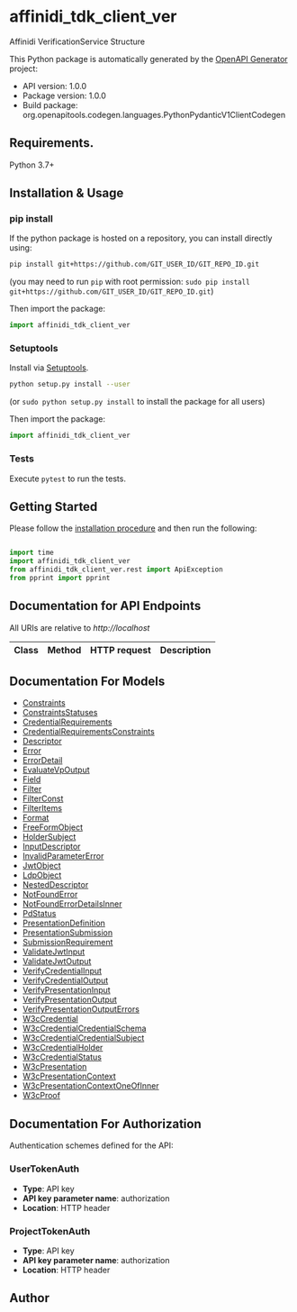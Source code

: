 # affinidi_tdk_client_ver

Affinidi VerificationService Structure

This Python package is automatically generated by the [OpenAPI Generator](https://openapi-generator.tech) project:

- API version: 1.0.0
- Package version: 1.0.0
- Build package: org.openapitools.codegen.languages.PythonPydanticV1ClientCodegen

## Requirements.

Python 3.7+

## Installation & Usage

### pip install

If the python package is hosted on a repository, you can install directly using:

```sh
pip install git+https://github.com/GIT_USER_ID/GIT_REPO_ID.git
```

(you may need to run `pip` with root permission: `sudo pip install git+https://github.com/GIT_USER_ID/GIT_REPO_ID.git`)

Then import the package:

```python
import affinidi_tdk_client_ver
```

### Setuptools

Install via [Setuptools](http://pypi.python.org/pypi/setuptools).

```sh
python setup.py install --user
```

(or `sudo python setup.py install` to install the package for all users)

Then import the package:

```python
import affinidi_tdk_client_ver
```

### Tests

Execute `pytest` to run the tests.

## Getting Started

Please follow the [installation procedure](#installation--usage) and then run the following:

```python

import time
import affinidi_tdk_client_ver
from affinidi_tdk_client_ver.rest import ApiException
from pprint import pprint

```

## Documentation for API Endpoints

All URIs are relative to _http://localhost_

| Class | Method | HTTP request | Description |
| ----- | ------ | ------------ | ----------- |

## Documentation For Models

- [Constraints](docs/Constraints.md)
- [ConstraintsStatuses](docs/ConstraintsStatuses.md)
- [CredentialRequirements](docs/CredentialRequirements.md)
- [CredentialRequirementsConstraints](docs/CredentialRequirementsConstraints.md)
- [Descriptor](docs/Descriptor.md)
- [Error](docs/Error.md)
- [ErrorDetail](docs/ErrorDetail.md)
- [EvaluateVpOutput](docs/EvaluateVpOutput.md)
- [Field](docs/Field.md)
- [Filter](docs/Filter.md)
- [FilterConst](docs/FilterConst.md)
- [FilterItems](docs/FilterItems.md)
- [Format](docs/Format.md)
- [FreeFormObject](docs/FreeFormObject.md)
- [HolderSubject](docs/HolderSubject.md)
- [InputDescriptor](docs/InputDescriptor.md)
- [InvalidParameterError](docs/InvalidParameterError.md)
- [JwtObject](docs/JwtObject.md)
- [LdpObject](docs/LdpObject.md)
- [NestedDescriptor](docs/NestedDescriptor.md)
- [NotFoundError](docs/NotFoundError.md)
- [NotFoundErrorDetailsInner](docs/NotFoundErrorDetailsInner.md)
- [PdStatus](docs/PdStatus.md)
- [PresentationDefinition](docs/PresentationDefinition.md)
- [PresentationSubmission](docs/PresentationSubmission.md)
- [SubmissionRequirement](docs/SubmissionRequirement.md)
- [ValidateJwtInput](docs/ValidateJwtInput.md)
- [ValidateJwtOutput](docs/ValidateJwtOutput.md)
- [VerifyCredentialInput](docs/VerifyCredentialInput.md)
- [VerifyCredentialOutput](docs/VerifyCredentialOutput.md)
- [VerifyPresentationInput](docs/VerifyPresentationInput.md)
- [VerifyPresentationOutput](docs/VerifyPresentationOutput.md)
- [VerifyPresentationOutputErrors](docs/VerifyPresentationOutputErrors.md)
- [W3cCredential](docs/W3cCredential.md)
- [W3cCredentialCredentialSchema](docs/W3cCredentialCredentialSchema.md)
- [W3cCredentialCredentialSubject](docs/W3cCredentialCredentialSubject.md)
- [W3cCredentialHolder](docs/W3cCredentialHolder.md)
- [W3cCredentialStatus](docs/W3cCredentialStatus.md)
- [W3cPresentation](docs/W3cPresentation.md)
- [W3cPresentationContext](docs/W3cPresentationContext.md)
- [W3cPresentationContextOneOfInner](docs/W3cPresentationContextOneOfInner.md)
- [W3cProof](docs/W3cProof.md)

<a id="documentation-for-authorization"></a>

## Documentation For Authorization

Authentication schemes defined for the API:
<a id="UserTokenAuth"></a>

### UserTokenAuth

- **Type**: API key
- **API key parameter name**: authorization
- **Location**: HTTP header

<a id="ProjectTokenAuth"></a>

### ProjectTokenAuth

- **Type**: API key
- **API key parameter name**: authorization
- **Location**: HTTP header

## Author
